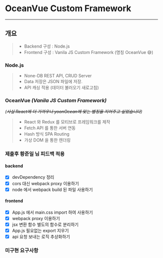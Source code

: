# OceanVue Custom Framework

---

## 개요

> - Backend 구성 : Node.js
> - Frontend 구성 : Vanila JS Custom Framework (명칭 OceanVue 😅)

### Node.js

> - None-DB REST API, CRUD Server
> - Data 저장은 JSON 파일에 저장.
> - API 캐싱 적용 (데이터 불러오기 새로고침)

### OceanVue _(Vanila JS Custom Framework)_

_(~~사실 React에 더 가까우나 yoonOcean에 맞는 별칭을 지어주고 싶었습니다~~)_

> - React 와 Redux 를 모티브로 프레임워크를 제작
> - Fetch API 를 통한 서버 연동
> - Hash 방식 SPA Routing
> - 가상 DOM 을 통한 렌더링

### 제출후 황준일 님 피드백 적용

#### backend

- [x] devDependency 정리
- [x] cors 대신 webpack proxy 이용하기
- [x] node 에서 webpack build 된 파일 사용하기

#### frontend

- [x] App.js 에서 main.css import 하여 사용하기
- [x] webpack proxy 이용하기
- [x] jsx 변환 함수 별도의 함수로 분리하기
- [x] App.js 필요없는 export 지우기
- [x] api 요청 보내는 로직 추상화하기

### 미구현 요구사항

